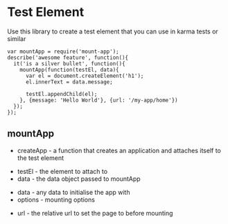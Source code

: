 # Test Element
Use this library to create a test element that you can use in karma tests or similar

```
var mountApp = require('mount-app');
describe('awesome feature', function(){
  it('is a silver bullet', function(){
    mountApp(function(testEl, data){
      var el = document.createElement('h1');
      el.innerText = data.message;

      testEl.appendChild(el);
    }, {message: 'Hello World'}, {url: '/my-app/home'})
  });
});
```

## mountApp

 * createApp - a function that creates an application and attaches itself to the test element
  - testEl - the element to attach to
  - data - the data object passed to mountApp
 * data - any data to initialise the app with
 * options - mounting options
  - url - the relative url to set the page to before mounting
